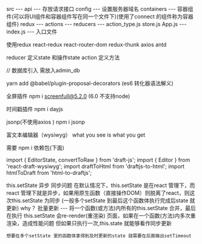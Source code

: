 src --- 
  api --- 存放请求接口
  config --- 设置服务器域名
  containers --- 容器组件(可以将UI组件和容器组件写在同一个文件下)(使用了connect 的组件称为容器组件)
  redux --- 
     actions ---
     reducers ---
     action_type.js
     store.js
  App.js --- 
  index.js --- 入口文件

使用redux react-redux react-router-dom redux-thunk axios antd

reducer 定义state 和操作state
action 定义方法

// 数据库引入 需放入admin_db

yarn add @babel/plugin-proposal-decorators (es6 转化器语法解义) 

全屏插件
  npm i screenfull@5.2.0 (6.0 不支持node)

时间戳插件
  npm i dayjs

jsonp(不使用axios )
  npm i jsonp

富文本编辑器（wysiwyg） what you see is what you get 
  <!-- 找react 版 -->
  需要 npm i 依赖包(下面)

  import { EditorState, convertToRaw } from 'draft-js';
  import { Editor } from 'react-draft-wysiwyg';
  import draftToHtml from 'draftjs-to-html';
  import htmlToDraft from 'html-to-draftjs';

this.setState 异步 同步问题
  在默认情况下，this.setState 是在react 管理下，而react 管理下就是异步，如果用原生函数（直接操作DOM）则脱离了react，则这次this.setState 为同步
  (一般多个setState 到最后这个函数体执行完成后state 就更新)
  why？
    批量更新 --- 将一个函数(或方法)内所有的this.setState 合并，最后在执行
      this.setState 会re-render(重渲染) 页面，如果在一个函数(方法)内多次重渲染，造成性能问题
      但如果只执行一次,this.state 就能够看作同步更新

    想要在多个setState 里的函数体拿得到及时更新的state 就需要在后面输出setTimeout

